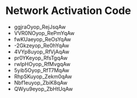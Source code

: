 # Network Activation Code
* ggjraOyop_RejJsqAw
* VVR0NOyop_RePmYqAw
* fwKUaeyop_ReOsYqAw
* -2Gkzeyop_Re0hYqAw
* 4VYp8uyop_RfVjAqAw
* pr0YKeyop_RfsTgqAw
* rwlpHOyop_RfMvgqAw
* 5yib5Oyop_RfT7MqAw
* RhpSKuyop_Zekm0qAw
* Nbf1euyop_ZbiK8qAw
* QWyu9eyop_ZbHtUqAw